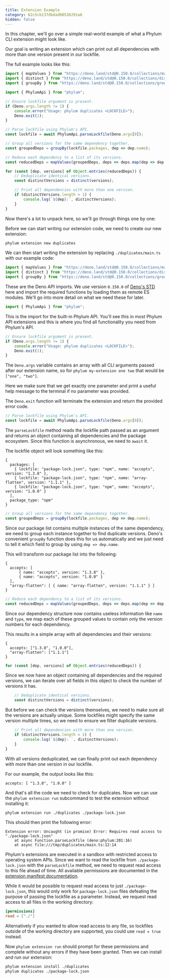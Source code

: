 ```yaml
---
title: Extension Example
category: 62c5cb137dbdad00536291a6
hidden: false
---
```


In this chapter, we'll go over a simple real-world example of what a Phylum CLI
extension might look like.

Our goal is writing an extension which can print out all dependencies with more
than one version present in our lockfile.

The full example looks like this:

```ts
import { mapValues } from "https://deno.land/std@0.150.0/collections/map_values.ts";
import { distinct } from "https://deno.land/std@0.150.0/collections/distinct.ts";
import { groupBy } from "https://deno.land/std@0.150.0/collections/group_by.ts";

import { PhylumApi } from "phylum";

// Ensure lockfile argument is present.
if (Deno.args.length != 1) {
    console.error("Usage: phylum duplicates <LOCKFILE>");
    Deno.exit(1);
}

// Parse lockfile using Phylum's API.
const lockfile = await PhylumApi.parseLockfile(Deno.args[0]);

// Group all versions for the same dependency together.
const groupedDeps = groupBy(lockfile.packages, dep => dep.name);

// Reduce each dependency to a list of its versions.
const reducedDeps = mapValues(groupedDeps, deps => deps.map(dep => dep.version));

for (const [dep, versions] of Object.entries(reducedDeps)) {
    // Deduplicate identical versions.
    const distinctVersions = distinct(versions);

    // Print all dependencies with more than one version.
    if (distinctVersions.length > 1) {
        console.log(`${dep}:`, distinctVersions);
    }
}
```

Now there's a lot to unpack here, so we'll go through things one by one:

Before we can start writing our extension code, we need to create our new
extension:

```sh
phylum extension new duplicates
```

We can then start writing the extension by replacing `./duplicates/main.ts` with
our example code:

```ts
import { mapValues } from "https://deno.land/std@0.150.0/collections/map_values.ts";
import { distinct } from "https://deno.land/std@0.150.0/collections/distinct.ts";
import { groupBy } from "https://deno.land/std@0.150.0/collections/group_by.ts";
```

These are the Deno API imports. We use version `0.150.0` of [Deno's STD][deno_std]
here and import the required functions by loading them as remote ES modules.
We'll go into more detail on what we need these for later.

[deno_std]: https://deno.land/std

```ts
import { PhylumApi } from "phylum";
```

This is the import for the built-in Phylum API. You'll see this in most Phylum
API extensions and this is where you find all functionality you need from
Phylum's API.

```ts
// Ensure lockfile argument is present.
if (Deno.args.length != 1) {
    console.error("Usage: phylum duplicates <LOCKFILE>");
    Deno.exit(1);
}
```

The `Deno.args` variable contains an array with all CLI arguments passed after
our extension name, so for `phylum my-extension one two` that would be `["one",
"two"]`.

Here we make sure that we get exactly one parameter and print a useful help
message to the terminal if no parameter was provided.

The `Deno.exit` function will terminate the extension and return the provided
error code.

```ts
// Parse lockfile using Phylum's API.
const lockfile = await PhylumApi.parseLockfile(Deno.args[0]);
```

The `parseLockfile` method reads the lockfile path passed as an argument and
returns an object containing all dependencies and the package ecosystem. Since
this function is asynchronous, we need to `await` it.

The lockfile object will look something like this:

```text
{
  packages: [
    { lockfile: "package-lock.json", type: "npm", name: "accepts", version: "1.3.8" },
    { lockfile: "package-lock.json", type: "npm", name: "array-flatten", version: "1.1.1" },
    { lockfile: "package-lock.json", type: "npm", name: "accepts", version: "1.0.0" }
  ],
  package_type: "npm"
}
```

```ts
// Group all versions for the same dependency together.
const groupedDeps = groupBy(lockfile.packages, dep => dep.name);
```

Since our package list contains multiple instances of the same dependency, we
need to group each instance together to find duplicate versions. Deno's
convenient `groupBy` function does this for us automatically and we just need to
tell it which field to group by using `dep => dep.name`.

This will transform our package list into the following:

```text
{
  accepts: [
      { name: "accepts", version: "1.3.8" },
      { name: "accepts", version: "1.0.0" }
  ],
  "array-flatten": [ { name: "array-flatten", version: "1.1.1" } ]
}
```

```ts
// Reduce each dependency to a list of its versions.
const reducedDeps = mapValues(groupedDeps, deps => deps.map(dep => dep.version));
```

Since our dependency structure now contains useless information like `name` and
`type`, we map each of these grouped values to contain only the version numbers
for each dependency.

This results in a simple array with all dependencies and their versions:

```text
{
  accepts: ["1.3.8", "1.0.0"],
  "array-flatten": ["1.1.1"]
}
```

```ts
for (const [dep, versions] of Object.entries(reducedDeps)) {
```

Since we now have an object containing all dependencies and the required
versions, we can iterate over all fields in this object to check the number of
versions it has.

```ts
    // Deduplicate identical versions.
    const distinctVersions = distinct(versions);
```

But before we can check the versions themselves, we need to make sure all the
versions are actually unique. Some lockfiles might specify the same version
multiple times, so we need to ensure we filter duplicate versions.

```ts
    // Print all dependencies with more than one version.
    if (distinctVersions.length > 1) {
        console.log(`${dep}: `, distinctVersions);
    }
}
```

With all versions deduplicated, we can finally print out each dependency with
more than one version in our lockfile.

For our example, the output looks like this:

```text
accepts: [ "1.3.8", "1.0.0" ]
```

And that's all the code we need to check for duplicates. Now we can use the
`phylum extension run` subcommand to test the extension without installing it:

```sh
phylum extension run ./duplicates ./package-lock.json
```

This should then print the following error:

```text
Extension error: Uncaught (in promise) Error: Requires read access to "./package-lock.json"
    at async Function.parseLockfile (deno:phylum:201:16)
    at async file:///tmp/duplicates/main.ts:12:14
```

Phylum's extensions are executed in a sandbox with restricted access to
operating system APIs. Since we want to read the lockfile from
`./package-lock.json` with the `parseLockfile` method, we need to request read
access to this file ahead of time. All available permissions are documented in
the [extension manifest documentation].

[extension manifest documentation]: https://docs.phylum.io/docs/extension_manifest#permissions

While it would be possible to request read access to just `./package-lock.json`,
this would only work for `package-lock.json` files defeating the purpose of
passing the lockfile as a parameter. Instead, we request read access to all
files in the working directory:

```toml
[permissions]
read = ["./"]
```

Alternatively if you wanted to allow read access to any file, so lockfiles
outside of the working directory are supported, you could use `read = true`
instead.

Now `phylum extension run` should prompt for these permissions and complete
without any errors if they have been granted. Then we can install and run our
extension:

```sh
phylum extension install ./duplicates
phylum duplicates ./package-lock.json
```
